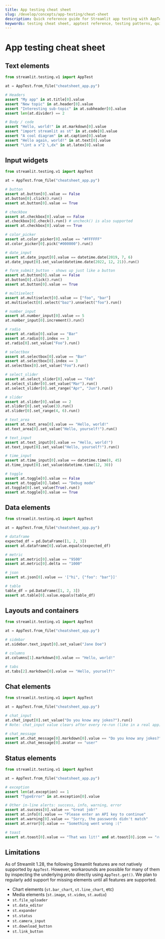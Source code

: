 ```yaml
---
title: App testing cheat sheet
slug: /develop/concepts/app-testing/cheat-sheet
description: Quick reference guide for Streamlit app testing with AppTest, covering common testing patterns for text elements, widgets, charts, and interactive components.
keywords: testing cheat sheet, apptest reference, testing patterns, quick reference, testing examples, streamlit testing guide, test methods, testing syntax
---
```


# App testing cheat sheet

## Text elements

```python
from streamlit.testing.v1 import AppTest

at = AppTest.from_file("cheatsheet_app.py")

# Headers
assert "My app" in at.title[0].value
assert "New topic" in at.header[0].value
assert "Interesting sub-topic" in at.subheader[0].value
assert len(at.divider) == 2

# Body / code
assert "Hello, world!" in at.markdown[0].value
assert "import streamlit as st" in at.code[0].value
assert "A cool diagram" in at.caption[0].value
assert "Hello again, world!" in at.text[0].value
assert "\int a x^2 \,dx" in at.latex[0].value
```

## Input widgets

```python
from streamlit.testing.v1 import AppTest

at = AppTest.from_file("cheatsheet_app.py")

# button
assert at.button[0].value == False
at.button[0].click().run()
assert at.button[0].value == True

# checkbox
assert at.checkbox[0].value == False
at.checkbox[0].check().run() # uncheck() is also supported
assert at.checkbox[0].value == True

# color_picker
assert at.color_picker[0].value == "#FFFFFF"
at.color_picker[0].pick("#000000").run()

# date_input
assert at.date_input[0].value == datetime.date(2019, 7, 6)
at.date_input[0].set_value(datetime.date(2022, 12, 21)).run()

# form_submit_button - shows up just like a button
assert at.button[0].value == False
at.button[0].click().run()
assert at.button[0].value == True

# multiselect
assert at.multiselect[0].value == ["foo", "bar"]
at.multiselect[0].select("baz").unselect("foo").run()

# number_input
assert at.number_input[0].value == 5
at.number_input[0].increment().run()

# radio
assert at.radio[0].value == "Bar"
assert at.radio[0].index == 3
at.radio[0].set_value("Foo").run()

# selectbox
assert at.selectbox[0].value == "Bar"
assert at.selectbox[0].index == 3
at.selectbox[0].set_value("Foo").run()

# select_slider
assert at.select_slider[0].value == "Feb"
at.select_slider[0].set_value("Mar").run()
at.select_slider[0].set_range("Apr", "Jun").run()

# slider
assert at.slider[0].value == 2
at.slider[0].set_value(3).run()
at.slider[0].set_range(4, 6).run()

# text_area
assert at.text_area[0].value == "Hello, world!"
at.text_area[0].set_value("Hello, yourself!").run()

# text_input
assert at.text_input[0].value == "Hello, world!")
at.text_input[0].set_value("Hello, yourself!").run()

# time_input
assert at.time_input[0].value == datetime.time(8, 45)
at.time_input[0].set_value(datetime.time(12, 30))

# toggle
assert at.toggle[0].value == False
assert at.toggle[0].label == "Debug mode"
at.toggle[0].set_value(True).run()
assert at.toggle[0].value == True
```

## Data elements

```python
from streamlit.testing.v1 import AppTest

at = AppTest.from_file("cheatsheet_app.py")

# dataframe
expected_df = pd.DataFrame([1, 2, 3])
assert at.dataframe[0].value.equals(expected_df)

# metric
assert at.metric[0].value == "9500"
assert at.metric[0].delta == "1000"

# json
assert at.json[0].value == '["hi", {"foo": "bar"}]'

# table
table_df = pd.DataFrame([1, 2, 3])
assert at.table[0].value.equals(table_df)
```

## Layouts and containers

```python
from streamlit.testing.v1 import AppTest

at = AppTest.from_file("cheatsheet_app.py")

# sidebar
at.sidebar.text_input[0].set_value("Jane Doe")

# columns
at.columns[1].markdown[0].value == "Hello, world!"

# tabs
at.tabs[2].markdown[0].value == "Hello, yourself!"
```

## Chat elements

```python
from streamlit.testing.v1 import AppTest

at = AppTest.from_file("cheatsheet_app.py")

# chat_input
at.chat_input[0].set_value("Do you know any jokes?").run()
# Note: chat_input value clears after every re-run (like in a real app)

# chat_message
assert at.chat_message[0].markdown[0].value == "Do you know any jokes?"
assert at.chat_message[0].avatar == "user"
```

## Status elements

```python
from streamlit.testing.v1 import AppTest

at = AppTest.from_file("cheatsheet_app.py")

# exception
assert len(at.exception) == 1
assert "TypeError" in at.exception[0].value

# Other in-line alerts: success, info, warning, error
assert at.success[0].value == "Great job!"
assert at.info[0].value == "Please enter an API key to continue"
assert at.warning[0].value == "Sorry, the passwords didn't match"
assert at.error[0].value == "Something went wrong :("

# toast
assert at.toast[0].value == "That was lit!" and at.toast[0].icon == "🔥"
```

## Limitations

As of Streamlit 1.28, the following Streamlit features are not natively supported by `AppTest`. However, workarounds are possible for many of them by inspecting the underlying proto directly using `AppTest.get()`. We plan to regularly add support for missing elements until all features are supported.

- Chart elements (`st.bar_chart`, `st.line_chart`, etc)
- Media elements (`st.image`, `st.video`, `st.audio`)
- `st.file_uploader`
- `st.data_editor`
- `st.expander`
- `st.status`
- `st.camera_input`
- `st.download_button`
- `st.link_button`
